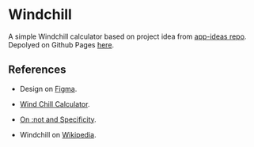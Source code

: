 # Windchill

A simple Windchill calculator based on project idea from [app-ideas repo](https://github.com/florinpop17/app-ideas/blob/master/Projects/1-Beginner/Windchill-App.md). Depolyed on Github Pages [here](https://ranmerc.github.io/implement-app-ideas/beginner/Windchill/index.html).

## References

- Design on [Figma](https://www.figma.com/file/OClGCeInvntoMWwNHi1Gd8/Windchill?node-id=0%3A1).

- [Wind Chill Calculator](https://www.weather.gov/epz/wxcalc_windchill).

- [On :not and Specificity](https://bitsofco.de/on-not-and-specificity/).

- Windchill on [Wikipedia](https://en.wikipedia.org/wiki/Wind_chill).

